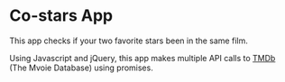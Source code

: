 # Co-stars App

This app checks if your two favorite stars been in the same film.

Using Javascript and jQuery, this app makes multiple API calls to [TMDb](https://www.themoviedb.org/) (The Mvoie Database) using promises.
